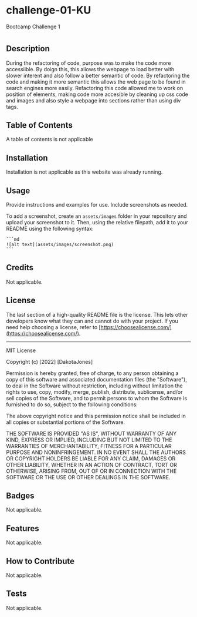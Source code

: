 # challenge-01-KU

Bootcamp Challenge 1

# <Coding Challenge-01-Refacotring>

## Description

During the refactoring of code, purpose was to make the code more accessiible. By doign this, this allows the webpage to load better with slower interent and also follow a better semantic of code. By refactoring the code and making it more semantic this allows the web page to be found in search engines more easily. Refactoring this code allowed me to work on position of elements, making code more accesible by cleaning up css code and images and also style a webpage into sections rather than using div tags.

## Table of Contents

A table of contents is not applicable

## Installation

Installation is not applicable as this website was already running.

## Usage

Provide instructions and examples for use. Include screenshots as needed.

To add a screenshot, create an `assets/images` folder in your repository and upload your screenshot to it. Then, using the relative filepath, add it to your README using the following syntax:

    ```md
    ![alt text](assets/images/screenshot.png)
    ```

## Credits

Not applicable.

## License

The last section of a high-quality README file is the license. This lets other developers know what they can and cannot do with your project. If you need help choosing a license, refer to [https://choosealicense.com/](https://choosealicense.com/).

---

MIT License

Copyright (c) [2022] [DakotaJones]

Permission is hereby granted, free of charge, to any person obtaining a copy
of this software and associated documentation files (the "Software"), to deal
in the Software without restriction, including without limitation the rights
to use, copy, modify, merge, publish, distribute, sublicense, and/or sell
copies of the Software, and to permit persons to whom the Software is
furnished to do so, subject to the following conditions:

The above copyright notice and this permission notice shall be included in all
copies or substantial portions of the Software.

THE SOFTWARE IS PROVIDED "AS IS", WITHOUT WARRANTY OF ANY KIND, EXPRESS OR
IMPLIED, INCLUDING BUT NOT LIMITED TO THE WARRANTIES OF MERCHANTABILITY,
FITNESS FOR A PARTICULAR PURPOSE AND NONINFRINGEMENT. IN NO EVENT SHALL THE
AUTHORS OR COPYRIGHT HOLDERS BE LIABLE FOR ANY CLAIM, DAMAGES OR OTHER
LIABILITY, WHETHER IN AN ACTION OF CONTRACT, TORT OR OTHERWISE, ARISING FROM,
OUT OF OR IN CONNECTION WITH THE SOFTWARE OR THE USE OR OTHER DEALINGS IN THE
SOFTWARE.

## Badges

Not applicable.

## Features

Not applicable.

## How to Contribute

Not applicable.

## Tests

Not applicable.
